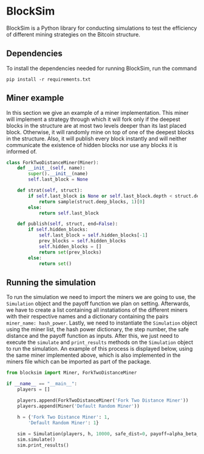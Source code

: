 # BlockSim

BlockSim is a Python library for conducting simulations to test the efficiency of different mining strategies on the Bitcoin structure.

## Dependencies

To install the dependencies needed for running BlockSim, run the command

```pip install -r requirements.txt```

## Miner example

In this section we give an example of a miner implementation. This miner will implement a strategy through which it will fork only if the deepest blocks in the structure are at most two levels deeper than its last placed block. Otherwise, it will randomly mine on top of one of the deepest blocks in the structure. Also, it will publish every block instantly and will neither communicate the existence of hidden blocks nor use any blocks it is informed of.

```python
class ForkTwoDistanceMiner(Miner):
    def __init__(self, name):
        super().__init__(name)
        self.last_block = None

    def strat(self, struct):
        if self.last_block is None or self.last_block.depth < struct.depth - 2:
            return sample(struct.deep_blocks, 1)[0]
        else:
            return self.last_block

    def publish(self, struct, end=False):
        if self.hidden_blocks:
            self.last_block = self.hidden_blocks[-1]
            prev_blocks = self.hidden_blocks
            self.hidden_blocks = []
            return set(prev_blocks)
        else:
            return set()
```

## Running the simulation

To run the simulation we need to import the miners we are going to use, the ```Simulation``` object and the payoff function we plan on setting. Afterwards, we have to create a list containing all instatiations of the different miners with their respective names and a dictionary containing the pairs ```miner_name: hash_power```. Lastly, we need to instantiate the ```Simulation``` object using the miner list, the hash power dictionary, the step number, the safe distance and the payoff function as inputs. After this, we just need to execute the ```simulate``` and ```print_results``` methods on the ```Simulation``` object to run the simulation. An example of this process is displayed below, using the same miner implemented above, which is also implemented in the miners file which can be imported as part of the package.

```python
from blocksim import Miner, ForkTwoDistanceMiner

if __name__ == "__main__":
    players = []

    players.append(ForkTwoDistanceMiner('Fork Two Distance Miner'))
    players.append(Miner('Default Random Miner'))

    h = {'Fork Two Distance Miner': 1,
        'Default Random Miner': 1}
    
    sim = Simulation(players, h, 10000, safe_dist=0, payoff=alpha_beta_step_payoff(1, 1, 1))
    sim.simulate()
    sim.print_results()
```
